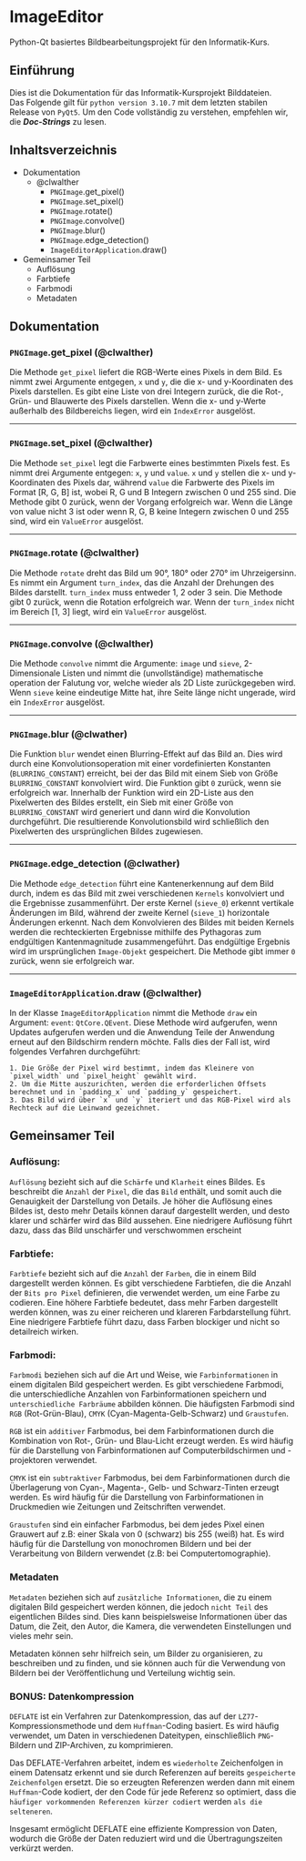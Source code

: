 # ImageEditor

Python-Qt basiertes Bildbearbeitungsprojekt für den Informatik-Kurs.

## Einführung

Dies ist die Dokumentation für das Informatik-Kursprojekt Bilddateien. <br>
Das Folgende gilt für `python version 3.10.7` mit dem letzten stabilen Release von `PyQt5`. Um den Code vollständig zu verstehen, empfehlen wir, die ***Doc-Strings*** zu lesen.

## Inhaltsverzeichnis
- Dokumentation
    - @clwalther
        - `PNGImage`.get_pixel()
        - `PNGImage`.set_pixel()
        - `PNGImage`.rotate()
        - `PNGImage`.convolve()
        - `PNGImage`.blur()
        - `PNGImage`.edge_detection()
        - `ImageEditorApplication`.draw()
- Gemeinsamer Teil
    - Auflösung
    - Farbtiefe
    - Farbmodi
    - Metadaten

## Dokumentation
### `PNGImage`.get_pixel (@clwalther)

Die Methode `get_pixel` liefert die RGB-Werte eines Pixels in dem Bild. Es nimmt zwei Argumente entgegen, `x` und `y`, die die x- und y-Koordinaten des Pixels darstellen. Es gibt eine Liste von drei Integern zurück, die die Rot-, Grün- und Blauwerte des Pixels darstellen. Wenn die x- und y-Werte außerhalb des Bildbereichs liegen, wird ein `IndexError` ausgelöst.

---

### `PNGImage`.set_pixel (@clwalther)

Die Methode `set_pixel` legt die Farbwerte eines bestimmten Pixels fest. Es nimmt drei Argumente entgegen: `x`, `y` und `value`. `x` und `y` stellen die x- und y-Koordinaten des Pixels dar, während `value` die Farbwerte des Pixels im Format [R, G, B] ist, wobei R, G und B Integern zwischen 0 und 255 sind. Die Methode gibt 0 zurück, wenn der Vorgang erfolgreich war. Wenn die Länge von value nicht 3 ist oder wenn R, G, B keine Integern zwischen 0 und 255 sind, wird ein `ValueError` ausgelöst.

---

### `PNGImage`.rotate (@clwalther)

Die Methode `rotate` dreht das Bild um 90°, 180° oder 270° im Uhrzeigersinn. Es nimmt ein Argument `turn_index`, das die Anzahl der Drehungen des Bildes darstellt. `turn_index` muss entweder 1, 2 oder 3 sein. Die Methode gibt 0 zurück, wenn die Rotation erfolgreich war. Wenn der `turn_index` nicht im Bereich [1, 3] liegt, wird ein `ValueError` ausgelöst.

---

### `PNGImage`.convolve (@clwalther)
Die Methode `convolve` nimmt die Argumente: `image` und `sieve`, 2-Dimensionale Listen und nimmt die (unvollständige) mathematische operation der Falutung vor, welche wieder als 2D Liste zurückgegeben wird.
Wenn `sieve` keine eindeutige Mitte hat, ihre Seite länge nicht ungerade, wird ein `IndexError` ausgelöst.

---

### `PNGImage`.blur (@clwather)
Die Funktion `blur` wendet einen Blurring-Effekt auf das Bild an. Dies wird durch eine Konvolutionsoperation mit einer vordefinierten Konstanten (`BLURRING_CONSTANT`) erreicht, bei der das Bild mit einem Sieb von Größe `BLURRING_CONSTANT` konvolviert wird. Die Funktion gibt `0` zurück, wenn sie erfolgreich war. Innerhalb der Funktion wird ein 2D-Liste aus den Pixelwerten des Bildes erstellt, ein Sieb mit einer Größe von `BLURRING_CONSTANT` wird generiert und dann wird die Konvolution durchgeführt. Die resultierende Konvolutionsbild wird schließlich den Pixelwerten des ursprünglichen Bildes zugewiesen.

---

### `PNGImage`.edge_detection (@clwather)
Die Methode `edge_detection` führt eine Kantenerkennung auf dem Bild durch, indem es das Bild mit zwei verschiedenen `Kernels` konvolviert und die Ergebnisse zusammenführt. Der erste Kernel (`sieve_0`) erkennt vertikale Änderungen im Bild, während der zweite Kernel (`sieve_1`) horizontale Änderungen erkennt. Nach dem Konvolvieren des Bildes mit beiden Kernels werden die rechteckierten Ergebnisse mithilfe des Pythagoras zum endgültigen Kantenmagnitude zusammengeführt. Das endgültige Ergebnis wird im ursprünglichen `Image-Objekt` gespeichert. Die Methode gibt immer `0` zurück, wenn sie erfolgreich war.


---

### `ImageEditorApplication`.draw (@clwalther)

In der Klasse `ImageEditorApplication` nimmt die Methode `draw` ein Argument: `event`: `QtCore.QEvent`. Diese Methode wird aufgerufen, wenn Updates aufgerufen werden und die Anwendung Teile der Anwendung erneut auf den Bildschirm rendern möchte. Falls dies der Fall ist, wird folgendes Verfahren durchgeführt:

    1. Die Größe der Pixel wird bestimmt, indem das Kleinere von `pixel_width` und `pixel_height` gewählt wird.
    2. Um die Mitte auszurichten, werden die erforderlichen Offsets berechnet und in `padding_x` und `padding_y` gespeichert.
    3. Das Bild wird über `x` und `y` iteriert und das RGB-Pixel wird als Rechteck auf die Leinwand gezeichnet.


## Gemeinsamer Teil

### Auflösung:
`Auflösung` bezieht sich auf die `Schärfe` und `Klarheit` eines Bildes. Es beschreibt die `Anzahl` der `Pixel`, die das `Bild` enthält, und somit auch die Genauigkeit der Darstellung von Details. Je höher die Auflösung eines Bildes ist, desto mehr Details können darauf dargestellt werden, und desto klarer und schärfer wird das Bild aussehen. Eine niedrigere Auflösung führt dazu, dass das Bild unschärfer und verschwommen erscheint

### Farbtiefe:
`Farbtiefe` bezieht sich auf die `Anzahl` der `Farben`, die in einem Bild dargestellt werden können. Es gibt verschiedene Farbtiefen, die die Anzahl der `Bits pro Pixel` definieren, die verwendet werden, um eine Farbe zu codieren. Eine höhere Farbtiefe bedeutet, dass mehr Farben dargestellt werden können, was zu einer reicheren und klareren Farbdarstellung führt. Eine niedrigere Farbtiefe führt dazu, dass Farben blockiger und nicht so detailreich wirken.

### Farbmodi:
`Farbmodi` beziehen sich auf die Art und Weise, wie `Farbinformationen` in einem digitalen Bild gespeichert werden. Es gibt verschiedene Farbmodi, die unterschiedliche Anzahlen von Farbinformationen speichern und `unterschiedliche Farbräume` abbilden können. Die häufigsten Farbmodi sind `RGB` (Rot-Grün-Blau), `CMYK` (Cyan-Magenta-Gelb-Schwarz) und `Graustufen`.

`RGB` ist ein `additiver` Farbmodus, bei dem Farbinformationen durch die Kombination von Rot-, Grün- und Blau-Licht erzeugt werden. Es wird häufig für die Darstellung von Farbinformationen auf Computerbildschirmen und -projektoren verwendet.

`CMYK` ist ein `subtraktiver` Farbmodus, bei dem Farbinformationen durch die Überlagerung von Cyan-, Magenta-, Gelb- und Schwarz-Tinten erzeugt werden. Es wird häufig für die Darstellung von Farbinformationen in Druckmedien wie Zeitungen und Zeitschriften verwendet.

`Graustufen` sind ein einfacher Farbmodus, bei dem jedes Pixel einen Grauwert auf z.B: einer Skala von 0 (schwarz) bis 255 (weiß) hat. Es wird häufig für die Darstellung von monochromen Bildern und bei der Verarbeitung von Bildern verwendet (z.B: bei Computertomographie).

### Metadaten
`Metadaten` beziehen sich auf `zusätzliche Informationen`, die zu einem digitalen Bild gespeichert werden können, die jedoch `nicht Teil` des eigentlichen Bildes sind. Dies kann beispielsweise Informationen über das Datum, die Zeit, den Autor, die Kamera, die verwendeten Einstellungen und vieles mehr sein.

Metadaten können sehr hilfreich sein, um Bilder zu organisieren, zu beschreiben und zu finden, und sie können auch für die Verwendung von Bildern bei der Veröffentlichung und Verteilung wichtig sein.

### BONUS: Datenkompression
`DEFLATE` ist ein Verfahren zur Datenkompression, das auf der `LZ77`-Kompressionsmethode und dem `Huffman`-Coding basiert. Es wird häufig verwendet, um Daten in verschiedenen Dateitypen, einschließlich `PNG`-Bildern und ZIP-Archiven, zu komprimieren.

Das DEFLATE-Verfahren arbeitet, indem es `wiederholte` Zeichenfolgen in einem Datensatz erkennt und sie durch Referenzen auf bereits `gespeicherte Zeichenfolgen` ersetzt. Die so erzeugten Referenzen werden dann mit einem `Huffman`-Code kodiert, der den Code für jede Referenz so optimiert, dass die `häufiger vorkommenden Referenzen kürzer codiert` werden `als die selteneren`.

Insgesamt ermöglicht DEFLATE eine effiziente Kompression von Daten, wodurch die Größe der Daten reduziert wird und die Übertragungszeiten verkürzt werden.
